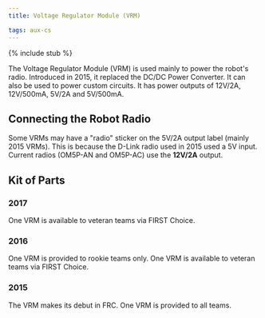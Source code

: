 ```yaml
---
title: Voltage Regulator Module (VRM)

tags: aux-cs
---
```


{% include stub %}

The Voltage Regulator Module (VRM) is used mainly to power the robot's radio. Introduced in 2015, it replaced the DC/DC Power Converter. 
It can also be used to power custom circuits. It has power outputs of 12V/2A, 12V/500mA, 5V/2A and 5V/500mA.

## Connecting the Robot Radio

Some VRMs may have a "radio" sticker on the 5V/2A output label (mainly 2015 VRMs). This is because the D-Link radio used in 2015 used a 5V 
input. Current radios (OM5P-AN and OM5P-AC) use the **12V/2A** output.

## Kit of Parts

### 2017

One VRM is available to veteran teams via FIRST Choice.

### 2016

One VRM is provided to rookie teams only. One VRM is available to veteran teams via FIRST Choice.

### 2015

The VRM makes its debut in FRC. One VRM is provided to all teams.
